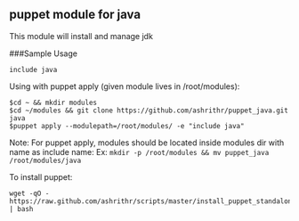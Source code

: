 puppet module for java
----------------------

This module will install and manage jdk

###Sample Usage

```
include java
```

Using with puppet apply (given module lives in /root/modules):

```
$cd ~ && mkdir modules
$cd ~/modules && git clone https://github.com/ashrithr/puppet_java.git java
$puppet apply --modulepath=/root/modules/ -e "include java"
```

Note: For puppet apply, modules should be located inside modules dir with name as include name:
      Ex: `mkdir -p /root/modules && mv puppet_java /root/modules/java`

To install puppet:

```
wget -qO - https://raw.github.com/ashrithr/scripts/master/install_puppet_standalone.sh | bash
```
